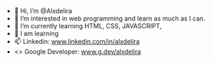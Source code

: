 - 👋 Hi, I’m @Alxdelira
- 👀 I’m interested in web programming and learn as much as I can.
- 🌱 I’m currently learning HTML, CSS, JAVASCRIPT,
- 💞️ I am learning
- 📫 Linkedin: www.linkedin.com/in/alxdelira
- <> Google Developer: www.g.dev/alxdelira




